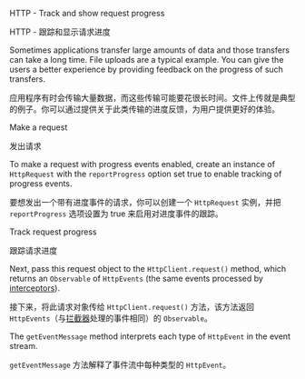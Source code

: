 HTTP - Track and show request progress

HTTP - 跟踪和显示请求进度

Sometimes applications transfer large amounts of data and those transfers can take a long time. File uploads are a typical example. You can give the users a better experience by providing feedback on the progress of such transfers.

应用程序有时会传输大量数据，而这些传输可能要花很长时间。文件上传就是典型的例子。你可以通过提供关于此类传输的进度反馈，为用户提供更好的体验。

Make a request

发出请求

To make a request with progress events enabled, create an instance of `HttpRequest` with the `reportProgress` option set true to enable tracking of progress events.

要想发出一个带有进度事件的请求，你可以创建一个 `HttpRequest` 实例，并把 `reportProgress` 选项设置为 true 来启用对进度事件的跟踪。

Track request progress

跟踪请求进度

Next, pass this request object to the `HttpClient.request()` method, which returns an `Observable` of `HttpEvents` \(the same events processed by [interceptors](guide/http-intercept-requests-and-responses#interceptor-events)\).

接下来，将此请求对象传给 `HttpClient.request()` 方法，该方法返回 `HttpEvents`（与[拦截器](guide/http-intercept-requests-and-responses#interceptor-events)处理的事件相同）的 `Observable`。

The `getEventMessage` method interprets each type of `HttpEvent` in the event stream.

`getEventMessage` 方法解释了事件流中每种类型的 `HttpEvent`。